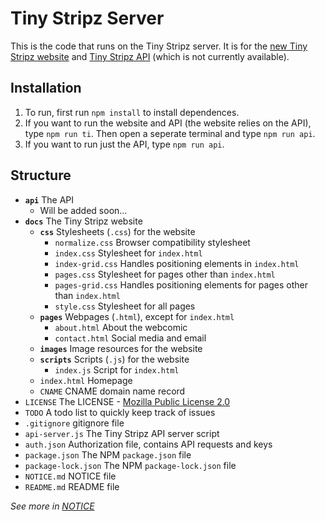 # Tiny Stripz Server
This is the code that runs on the Tiny Stripz server. It is for the [new Tiny Stripz website](https://writerartistcoder.github.io/ti-server/ti/index.html) and [Tiny Stripz API](https://api.tinystripz.com) (which is not currently available).

## Installation
1. To run, first run `npm install` to install dependences.
2. If you want to run the website and API (the website relies on the API), type `npm run ti`. Then open a seperate terminal and type `npm run api`.
3. If you want to run just the API, type `npm run api`.

## Structure
- **`api`** The API
    - Will be added soon...
- **`docs`** The Tiny Stripz website
    - **`css`** Stylesheets (`.css`) for the website
        - `normalize.css` Browser compatibility stylesheet
        - `index.css` Stylesheet for `index.html`
        - `index-grid.css` Handles positioning elements in `index.html`
        - `pages.css` Stylesheet for pages other than `index.html`
        - `pages-grid.css` Handles positioning elements for pages other than `index.html`
        - `style.css` Stylesheet for all pages
    - **`pages`** Webpages (`.html`), except for `index.html`
        - `about.html` About the webcomic
        - `contact.html` Social media and email
    - **`images`** Image resources for the website
    - **`scripts`** Scripts (`.js`) for the website
        - `index.js` Script for `index.html`
    - `index.html` Homepage
    - `CNAME` CNAME domain name record
- `LICENSE` The LICENSE - [Mozilla Public License 2.0](https://spdx.org/licenses/MPL-2.0.html)
- `TODO` A todo list to quickly keep track of issues
- `.gitignore` gitignore file
- `api-server.js` The Tiny Stripz API server script
- `auth.json` Authorization file, contains API requests and keys
- `package.json` The NPM `package.json` file
- `package-lock.json` The NPM `package-lock.json` file
- `NOTICE.md` NOTICE file
- `README.md` README file

*See more in [NOTICE](/NOTICE.md)*